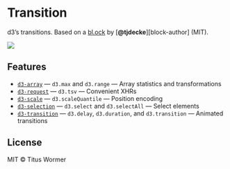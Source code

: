 # Transition

d3’s transitions.  Based on a [bl.ock][block] by [**@tjdecke**][block-author]
(MIT).

[![][cover]][url]

## Features

*   [`d3-array`](https://github.com/d3/d3-array#api-reference)
    — `d3.max` and `d3.range`
    — Array statistics and transformations
*   [`d3-request`](https://github.com/d3/d3-request)
    — `d3.tsv`
    — Convenient XHRs
*   [`d3-scale`](https://github.com/d3/d3-scale#api-reference)
    — `d3.scaleQuantile`
    — Position encoding
*   [`d3-selection`](https://github.com/d3/d3-selection#api-reference)
    — `d3.select` and `d3.selectAll`
    — Select elements
*   [`d3-transition`](https://github.com/d3/d3-transition#api-reference)
    — `d3.delay`, `d3.duration`, and `d3.transition`
    — Animated transitions

## License

MIT © Titus Wormer

[block]: https://bl.ocks.org/tjdecke/5558084

[author]: https://github.com/tjdecke

[cover]: preview.png

[url]: https://cmda-tt.github.io/course-17-18/class-3-transition/wooorm
